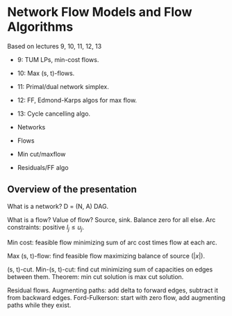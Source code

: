 # Network Flow Models and Flow Algorithms

Based on lectures 9, 10, 11, 12, 13

- 9: TUM LPs, min-cost flows.
- 10: Max (s, t)-flows.
- 11: Primal/dual network simplex.
- 12: FF, Edmond-Karps algos for max flow.
- 13: Cycle cancelling algo.

- Networks
- Flows
- Min cut/maxflow
- Residuals/FF algo

## Overview of the presentation

What is a network? D = (N, A) DAG.

What is a flow? Value of flow? Source, sink. Balance zero for all else. Arc
constraints: positive $l_j \leq u_j$.

Min cost: feasible flow minimizing sum of arc cost times flow at each arc.

Max (s, t)-flow: find feasible flow maximizing balance of source ($|x|$).

(s, t)-cut. Min-(s, t)-cut: find cut minimizing sum of capacities on edges
between them. Theorem: min cut solution is max cut solution.

Residual flows. Augmenting paths: add delta to forward edges, subtract it from
backward edges. Ford-Fulkerson: start with zero flow, add augmenting paths while
they exist.
